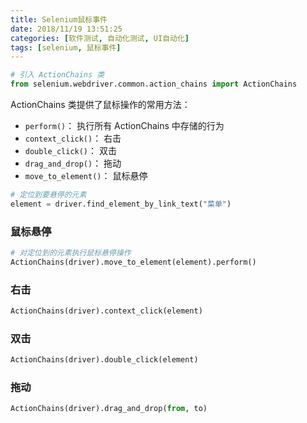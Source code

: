 ```yaml
---
title: Selenium鼠标事件
date: 2018/11/19 13:51:25
categories: [软件测试, 自动化测试, UI自动化]
tags: [selenium, 鼠标事件]
---
```


```python
# 引入 ActionChains 类
from selenium.webdriver.common.action_chains import ActionChains
```

ActionChains 类提供了鼠标操作的常用方法：

- `perform()`： 执行所有 ActionChains 中存储的行为
- `context_click()`： 右击
- `double_click()`： 双击
- `drag_and_drop()`： 拖动
- `move_to_element()`： 鼠标悬停

```python
# 定位到要悬停的元素
element = driver.find_element_by_link_text("菜单")
```

### 鼠标悬停

```python
# 对定位到的元素执行鼠标悬停操作
ActionChains(driver).move_to_element(element).perform()
```

### 右击

```python
ActionChains(driver).context_click(element)
```

### 双击

```python
ActionChains(driver).double_click(element)
```

### 拖动

```python
ActionChains(driver).drag_and_drop(from, to)
```

